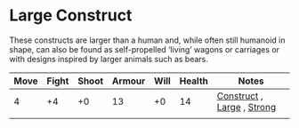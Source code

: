# Large Construct
These constructs are larger than a human and, while often still humanoid in shape, can also be found as self-propelled ‘living’ wagons or carriages or with designs inspired by larger animals such as bears.

| Move | Fight | Shoot | Armour | Will | Health | Notes                                                                                                 |
| ---- | ----- | ----- | ------ | ---- | ------ | ----------------------------------------------------------------------------------------------------- |
| 4    | +4    | +0    | 13     | +0   | 14     | [Construct](doc/rules/Construct.md)     , [Large](doc/rules/Large.md) , [Strong](doc/rules/Strong.md) |
|      |       |       |        |      |        |                                                                                                       |

